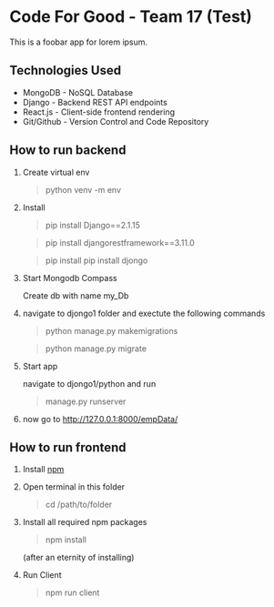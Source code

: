 # Code For Good - Team 17 (Test)

This is a foobar app for lorem ipsum.

## Technologies Used

- MongoDB - NoSQL Database
- Django - Backend REST API endpoints
- React.js - Client-side frontend rendering 
- Git/Github - Version Control and Code Repository

## How to run backend

1. Create virtual env
    > python venv -m env

1. Install 
    >pip install Django==2.1.15

    >pip install djangorestframework==3.11.0

    >pip install pip install djongo


1. Start Mongodb Compass 

    Create db with name my_Db

1. navigate to djongo1 folder and exectute the following commands

    >python manage.py makemigrations
    
    >python manage.py migrate


1. Start app

    navigate to djongo1/python and run 
    > manage.py runserver

1. now go to 
http://127.0.0.1:8000/empData/


## How to run frontend

1. Install [npm](https://www.npmjs.com/get-npm)
1. Open terminal in this folder
    > cd /path/to/folder
1. Install all required npm packages
    > npm install
    
    (after an eternity of installing)

1. Run Client
    > npm run client

